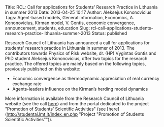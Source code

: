 Title: RCL: Call for applications for Students' Research Practice in Lithuania in summer 2013
Date: 2013-04-25 10:17
Author: Aleksejus Kononovicius
Tags: Agent-based models, General information, Economics, A. Kononovicius, Kirman model, V. Gontis, economic convergence, announcement, students, education
Slug: rcl-call-applications-students-research-practice-lithuania-summer-2013
Status: published

Research
Council of Lithuania has announced a call for applications for students'
research practice in Lithuania in summer of 2013. The contributors
towards Physics of Risk website, dr. (HP) Vygintas Gontis and PhD
student Aleksejus Kononovicius, offer two topics for the research
practice. The offered topics are mainly based on the following topics,
previously published on this website:

-   Economic convergence as thermodynamic appreciation of real currency exchange rate
-   Agents-leaders influence on the Kirman’s herding model dynamics

More information is available from the Research Council of Lithuania
website (see the call
[here](http://www.lmt.lt/en/news/call-for-applications-mm5j.html "Call for applications for Students Research Practice in Lithuania in summer 2013"))
and from the portal dedicated to the project "Promotion of Students’
Scientific Activities" (see
[here](http://studentai.lmt.lt/index_en.php "Project "Promotion of Students Scientific Activities"")).
